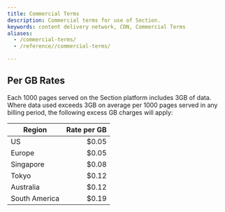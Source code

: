 ```yaml
---
title: Commercial Terms
description: Commercial terms for use of Section.
keywords: content delivery network, CDN, Commercial Terms
aliases:
  - /commercial-terms/
  - /reference//commercial-terms/

---
```


## Per GB Rates

Each 1000 pages served on the Section platform includes 3GB of data.  Where data used exceeds 3GB on average per 1000 pages served in any billing period, the following excess GB charges will apply:

Region           | Rate per GB        
---------------- |------------:
US               | $0.05      
Europe           | $0.05      
Singapore        | $0.08      
Tokyo            | $0.12      
Australia        | $0.12      
South America    | $0.19      

